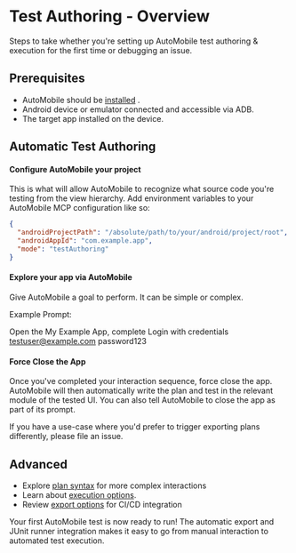 # Test Authoring - Overview

Steps to take whether you're setting up AutoMobile test authoring & execution for the first time or debugging an issue.

## Prerequisites

- AutoMobile should be [installed](../installation.md) .
- Android device or emulator connected and accessible via ADB.
- The target app installed on the device.

## Automatic Test Authoring

#### Configure AutoMobile your project

This is what will allow AutoMobile to recognize what source code you're testing from the view hierarchy. Add
environment variables to your AutoMobile MCP configuration like so:

```json
{
  "androidProjectPath": "/absolute/path/to/your/android/project/root",
  "androidAppId": "com.example.app",
  "mode": "testAuthoring"
}
```

#### Explore your app via AutoMobile

Give AutoMobile a goal to perform. It can be simple or complex.

Example Prompt:

Open the My Example App, complete Login with credentials
testuser@example.com
password123

#### Force Close the App

Once you've completed your interaction sequence, force close the app. AutoMobile will then automatically write the plan
and test in the relevant module of the tested UI. You can also tell AutoMobile to close the app as part of its prompt.

If you have a use-case where you'd prefer to trigger exporting plans differently, please file an issue.

## Advanced

- Explore [plan syntax](plan-syntax.md) for more complex interactions
- Learn about [execution options](execution-options.md).
- Review [export options](automatic-test-authoring.md) for CI/CD integration

Your first AutoMobile test is now ready to run! The automatic export and JUnit runner integration makes it easy to go
from manual interaction to automated test execution.
